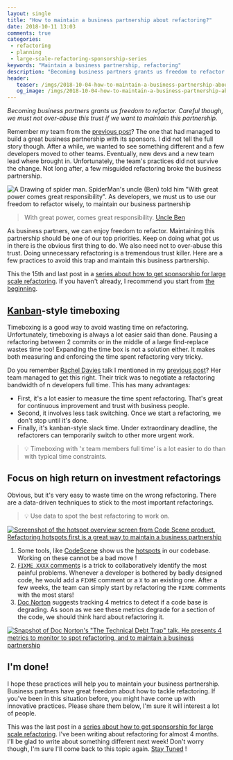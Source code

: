 ```yaml
---
layout: single
title: "How to maintain a business partnership about refactoring?"
date: 2018-10-11 13:03
comments: true
categories:
 - refactoring
 - planning
 - large-scale-refactoring-sponsorship-series
keywords: "Maintain a business partnership, refactoring"
description: "Becoming business partners grants us freedom to refactor. Careful though, We must not over-abuse this trust if we want to keep our privileges. Practices like Kanban-style timeboxing and focus on high return on investment refactorings help us to maintain the business partnership."
header:
   teaser: /imgs/2018-10-04-how-to-maintain-a-business-partnership-about-refactoring/spiderman-teaser.jpeg
   og_image: /imgs/2018-10-04-how-to-maintain-a-business-partnership-about-refactoring/spiderman-og.jpeg
---
```

_Becoming business partners grants us freedom to refactor. Careful though, we must not over-abuse this trust if we want to maintain this partnership._

Remember my team from the [previous post](/become-a-business-partner-and-stop-begging-for-refactoring/)? The one that had managed to build a great business partnership with its sponsors. I did not tell the full story though. After a while, we wanted to see something different and a few developers moved to other teams. Eventually, new devs and a new team lead where brought in. Unfortunately, the team's practices did not survive the change. Not long after, a few misguided refactoring broke the business partnership.

![A Drawing of spider man. SpiderMan's uncle (Ben) told him "With great power comes great responsibility". As developers, we must us to use our freedom to refactor wisely, to maintain our business partnership]({{site.url}}{{site.baseurl}}/imgs/2018-10-04-how-to-maintain-a-business-partnership-about-refactoring/spiderman.jpeg)

> With great power, comes great responsibility. [Uncle Ben](https://en.wikipedia.org/wiki/Uncle_Ben)

As business partners, we can enjoy freedom to refactor. Maintaining this partnership should be one of our top priorities. Keep on doing what got us in there is the obvious first thing to do. We also need not to over-abuse this trust. Doing unnecessary refactoring is a tremendous trust killer. Here are a few practices to avoid this trap and maintain this business partnership.

This the 15th and last post in a [series about how to get sponsorship for large scale refactoring]({{site.baseurl}}/categories/#large-scale-refactoring-sponsorship-series). If you haven't already, I recommend you start from [the beginning](/how-to-convince-your-business-to-sponsor-a-large-scale-refactoring/).

## [Kanban](https://en.wikipedia.org/wiki/Kanban_(development))-style timeboxing

Timeboxing is a good way to avoid wasting time on refactoring. Unfortunately, timeboxing is always a lot easier said than done. Pausing a refactoring between 2 commits or in the middle of a large find-replace wastes time too! Expanding the time box is not a solution either. It makes both measuring and enforcing the time spent refactoring very tricky. 

Do you remember [Rachel Davies](https://twitter.com/rachelcdavies) talk I mentioned in my [previous post](/become-a-business-partner-and-stop-begging-for-refactoring/)? Her team managed to get this right. Their trick was to negotiate a refactoring bandwidth of n developers full time. This has many advantages:

*   First, it's a lot easier to measure the time spent refactoring. That's great for continuous improvement and trust with business people.
*   Second, it involves less task switching. Once we start a refactoring, we don't stop until it's done.
*   Finally, it's kanban-style slack time. Under extraordinary deadline, the refactorers can temporarily switch to other more urgent work.

> 💡 Timeboxing with 'x team members full time' is a lot easier to do than with typical time constraints.

## Focus on high return on investment refactorings

Obvious, but it's very easy to waste time on the wrong refactoring. There are a data-driven techniques to stick to the most important refactorings.

> 💡 Use data to spot the best refactoring to work on.

[![Screenshot of the hotspot overview screen from Code Scene product. Refactoring hotspots first is a great way to maintain a business partnership]({{site.url}}{{site.baseurl}}/imgs/2018-10-04-how-to-maintain-a-business-partnership-about-refactoring/hotspots-dashboard-overview.jpg)](https://codescene.io/docs/guides/technical/hotspots.html)

1.  Some tools, like [CodeScene](https://codescene.io/) show us the [hotspots](https://codescene.io/docs/guides/technical/hotspots.html) in our codebase. Working on these cannot be a bad move !
2.  [```FIXME XXXX``` comments](/a-seamless-way-to-keep-track-of-technical-debt-in-your-source-code/) is a trick to collaboratively identify the most painful problems. Whenever a developer is bothered by badly designed code, he would add a ```FIXME``` comment or a ```X``` to an existing one. After a few weeks, the team can simply start by refactoring the ```FIXME``` comments with the most stars!
3.  [Doc Norton](https://www.youtube.com/watch?v=Env47tQewIA) suggests tracking 4 metrics to detect if a code base is degrading. As soon as we see these metrics degrade for a section of the code, we should think hard about refactoring it.

[![Snapshot of Doc Norton's "The Technical Debt Trap" talk. He presents 4 metrics to monitor to spot refactoring, and to maintain a business partnership]({{site.url}}{{site.baseurl}}/imgs/2018-10-04-how-to-maintain-a-business-partnership-about-refactoring/doc-norton-4-metrics.jpg)](https://www.youtube.com/watch?v=Env47tQewIA)

## I'm done!

I hope these practices will help you to maintain your business partnership. Business partners have great freedom about how to tackle refactoring. If you've been in this situation before, you might have come up with innovative practices. Please share them below, I'm sure it will interest a lot of people.

This was the last post in a [series about how to get sponsorship for large scale refactoring]({{site.baseurl}}/categories/#large-scale-refactoring-sponsorship-series). I've been writing about refactoring for almost 4 months. I'll be glad to write about something different next week! Don't worry though, I'm sure I'll come back to this topic again. [Stay Tuned](http://eepurl.com/dxKE95) !
